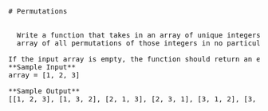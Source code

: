 <pre>
# Permutations


  Write a function that takes in an array of unique integers and returns an
  array of all permutations of those integers in no particular order.

If the input array is empty, the function should return an empty array.
**Sample Input**
array = [1, 2, 3]

**Sample Output**
[[1, 2, 3], [1, 3, 2], [2, 1, 3], [2, 3, 1], [3, 1, 2], [3, 2, 1]]

</pre>